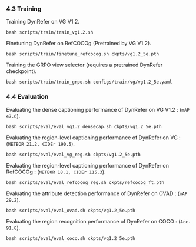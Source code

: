 ### 4.3 Training

Training DynRefer on VG V1.2.
```
bash scripts/train/train_vg1.2.sh
```
Finetuning DynRefer on RefCOCOg (Pretrained by VG V1.2).
```
bash scripts/train/finetune_refcocog.sh ckpts/vg1.2_5e.pth
```

Training the GRPO view selector (requires a pretrained DynRefer checkpoint).
```
bash scripts/train/train_grpo.sh configs/train/vg/vg1.2_5e.yaml
```



### 4.4 Evaluation
Evaluating the dense captioning performance of DynRefer on VG V1.2 : (`mAP 47.6`).
```
bash scripts/eval/eval_vg1.2_densecap.sh ckpts/vg1.2_5e.pth
```
Evaluating the region-level captioning performance of DynRefer on VG : (`METEOR 21.2, CIDEr 190.5`).
```
bash scripts/eval/eval_vg_reg.sh ckpts/vg1.2_5e.pth
```
Evaluating the region-level captioning performance of DynRefer on RefCOCOg : (`METEOR 18.1, CIDEr 115.3`).
```
bash scripts/eval/eval_refcocog_reg.sh ckpts/refcocog_ft.pth
```
Evaluating the attribute detection performance of DynRefer on OVAD : (`mAP 29.2`).
```
bash scripts/eval/eval_ovad.sh ckpts/vg1.2_5e.pth
```
Evaluating the region recognition performance of DynRefer on COCO : (`Acc. 91.8`).
```
bash scripts/eval/eval_coco.sh ckpts/vg1.2_5e.pth
```



